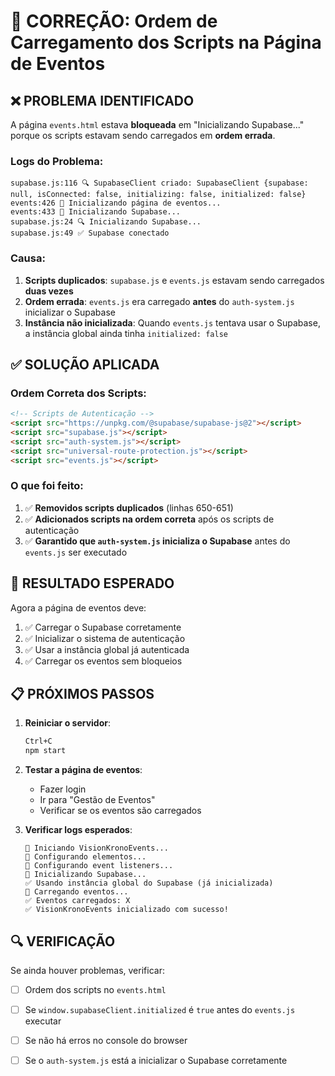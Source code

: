 # 🔧 CORREÇÃO: Ordem de Carregamento dos Scripts na Página de Eventos

## ❌ PROBLEMA IDENTIFICADO

A página `events.html` estava **bloqueada** em "Inicializando Supabase..." porque os scripts estavam sendo carregados em **ordem errada**.

### Logs do Problema:
```
supabase.js:116 🔍 SupabaseClient criado: SupabaseClient {supabase: null, isConnected: false, initializing: false, initialized: false}
events:426 🚀 Inicializando página de eventos...
events:433 🔑 Inicializando Supabase...
supabase.js:24 🔍 Inicializando Supabase...
supabase.js:49 ✅ Supabase conectado
```

### Causa:
1. **Scripts duplicados**: `supabase.js` e `events.js` estavam sendo carregados **duas vezes**
2. **Ordem errada**: `events.js` era carregado **antes** do `auth-system.js` inicializar o Supabase
3. **Instância não inicializada**: Quando `events.js` tentava usar o Supabase, a instância global ainda tinha `initialized: false`

## ✅ SOLUÇÃO APLICADA

### Ordem Correta dos Scripts:
```html
<!-- Scripts de Autenticação -->
<script src="https://unpkg.com/@supabase/supabase-js@2"></script>
<script src="supabase.js"></script>
<script src="auth-system.js"></script>
<script src="universal-route-protection.js"></script>
<script src="events.js"></script>
```

### O que foi feito:
1. ✅ **Removidos scripts duplicados** (linhas 650-651)
2. ✅ **Adicionados scripts na ordem correta** após os scripts de autenticação
3. ✅ **Garantido que `auth-system.js` inicializa o Supabase** antes do `events.js` ser executado

## 🎯 RESULTADO ESPERADO

Agora a página de eventos deve:
1. ✅ Carregar o Supabase corretamente
2. ✅ Inicializar o sistema de autenticação
3. ✅ Usar a instância global já autenticada
4. ✅ Carregar os eventos sem bloqueios

## 📋 PRÓXIMOS PASSOS

1. **Reiniciar o servidor**:
   ```bash
   Ctrl+C
   npm start
   ```

2. **Testar a página de eventos**:
   - Fazer login
   - Ir para "Gestão de Eventos"
   - Verificar se os eventos são carregados

3. **Verificar logs esperados**:
   ```
   🚀 Iniciando VisionKronoEvents...
   🔧 Configurando elementos...
   🔧 Configurando event listeners...
   🔧 Inicializando Supabase...
   ✅ Usando instância global do Supabase (já inicializada)
   🔧 Carregando eventos...
   ✅ Eventos carregados: X
   ✅ VisionKronoEvents inicializado com sucesso!
   ```

## 🔍 VERIFICAÇÃO

Se ainda houver problemas, verificar:
- [ ] Ordem dos scripts no `events.html`
- [ ] Se `window.supabaseClient.initialized` é `true` antes do `events.js` executar
- [ ] Se não há erros no console do browser
- [ ] Se o `auth-system.js` está a inicializar o Supabase corretamente



